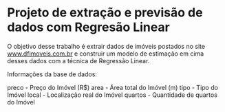 # Projeto de extração e previsão de dados com Regresão Linear

O objetivo desse trabalho é extrair dados de imóveis postados no site www.dfimoveis.com.br e construir um modelo de estimação em cima desses dados com a técnica de Regressão Linear.

Informações da base de dados:

preco - Preço do Imóvel (R$)
area - Área total do Imóvel (m)
tipo - Tipo do Imóvel
local - Localização real do Imóvel
quartos - Quantidade de quartos do Imóvel
